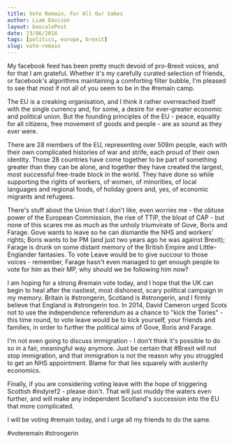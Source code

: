 ```yaml
---
title: Vote Remain, For All Our Sakes
author: Liam Davison
layout: basculePost
date: 23/06/2016
tags: [politics, europe, brexit]
slug: vote-remain
---
```

My facebook feed has been pretty much devoid of pro-Brexit voices, and for that I am grateful. Whether it's my carefully curated selection of friends, or facebook's algorithms maintaining a comforting filter bubble, I'm pleased to see that most if not all of you seem to be in the #remain camp.

The EU is a creaking organisation, and I think it rather overreached itself with the single currency and, for some, a desire for ever-greater economic and political union. But the founding principles of the EU - peace, equality for all citizens, free movement of goods and people - are as sound as they ever were.

There are 28 members of the EU, representing over 508m people, each with their own complicated histories of war and strife, each proud of their own identity. Those 28 countries have come together to be part of something greater than they can be alone, and together they have created the largest, most successful free-trade block in the world. They have done so while supporting the rights of workers, of women, of minorities, of local languages and regional foods, of holiday goers and, yes, of economic migrants and refugees.

There's stuff about the Union that I don't like, even worries me - the obtuse power of the European Commission, the rise of TTIP, the bloat of CAP - but none of this scares me as much as the unholy triumvirate of Gove, Boris and Farage. Gove wants to leave so he can dismantle the NHS and workers' rights; Boris wants to be PM (and just two years ago he was against Brexit); Farage is drunk on some distant memory of the British Empire and Little-Englander fantasies. To vote Leave would be to give succour to those voices - remember, Farage hasn't even managed to get enough people to vote for him as their MP, why should we be following him now?

I am hoping for a strong #remain vote today, and I hope that the UK can begin to heal after the nastiest, most dishonest, scary political campaign in my memory. Britain is \#strongerin, Scotland is \#strongerin, and I firmly believe that England is \#strongerin too. In 2014, David Cameron urged Scots not to use the independence referendum as a chance to "kick the Tories" - this time round, to vote leave would be to kick yourself, your friends and families, in order to further the political aims of Gove, Boris and Farage.

I'm not even going to discuss immigration - I don't think it's possible to do so in a fair, meaningful way anymore. Just be certain that \#Brexit will not stop immigration, and that immigration is not the reason why you struggled to get an NHS appointment. Blame for that lies squarely with austerity economics.

Finally, if you are considering voting leave with the hope of triggering Scottish \#indyref2 - please don't. That will just muddy the waters even further, and will make any independent Scotland's succession into the EU that more complicated.

I will be voting \#remain today, and I urge all my friends to do the same.

\#voteremain \#strongerin
